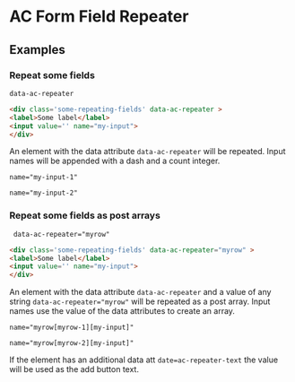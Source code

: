 # AC Form Field Repeater

## Examples

### Repeat some fields

` data-ac-repeater `

```html
<div class='some-repeating-fields' data-ac-repeater >
<label>Some label</label>
<input value='' name="my-input">
</div>
```
An element with the data attribute ```data-ac-repeater``` will be repeated.
Input names will be appended with a dash and a count integer.

`name="my-input-1"`

`name="my-input-2"`

### Repeat some fields as post arrays

` data-ac-repeater="myrow"`

```html
<div class='some-repeating-fields' data-ac-repeater="myrow" >
<label>Some label</label>
<input value='' name="my-input">
</div>
```

An element with the data attribute ```data-ac-repeater```   and a value of any string ```data-ac-repeater="myrow"```  will be repeated as a post array.
Input names use the value of the data attributes to create an array.

`name="myrow[myrow-1][my-input]"`

`name="myrow[myrow-2][my-input]"`


If the element has an additional data att ```date=ac-repeater-text``` the value will be used as the add button text.

